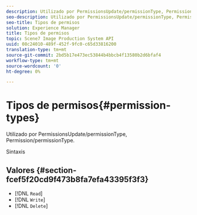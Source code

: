 ```yaml
---
description: Utilizado por PermissionsUpdate/permissionType, Permission/permissionType.
seo-description: Utilizado por PermissionsUpdate/permissionType, Permission/permissionType.
seo-title: Tipos de permisos
solution: Experience Manager
title: Tipos de permisos
topic: Scene7 Image Production System API
uuid: 08c24010-489f-452f-9fc0-c65d33816200
translation-type: tm+mt
source-git-commit: 2bd5b17e473ec53844b4bbcb4f13580b2d6bfaf4
workflow-type: tm+mt
source-wordcount: '0'
ht-degree: 0%

---
```



# Tipos de permisos{#permission-types}

Utilizado por PermissionsUpdate/permissionType, Permission/permissionType.

Sintaxis

## Valores {#section-fcef5f20cd9f473b8fa7efa43395f3f3}

* [!DNL `Read`]
* [!DNL `Write`]
* [!DNL `Delete`]

